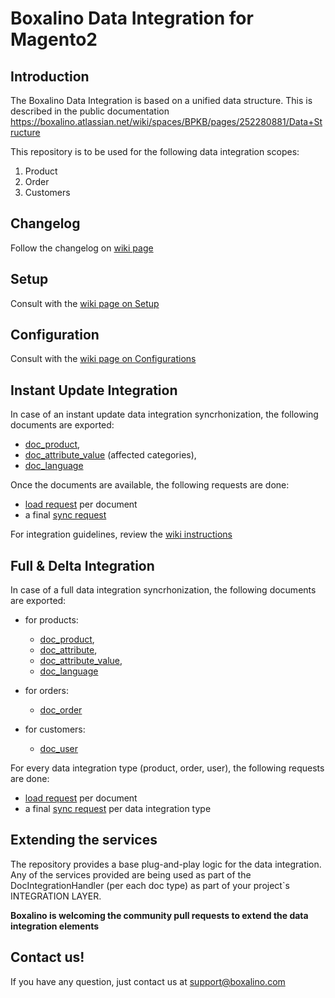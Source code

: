 # Boxalino Data Integration for Magento2

## Introduction
The Boxalino Data Integration is based on a unified data structure. This is described in the public documentation
https://boxalino.atlassian.net/wiki/spaces/BPKB/pages/252280881/Data+Structure

This repository is to be used for the following data integration scopes:
1. Product
2. Order
3. Customers

## Changelog
Follow the changelog on [wiki page](https://github.com/boxalino/data-integration-magento2/wiki/Changelog)

## Setup
Consult with the [wiki page on Setup](https://github.com/boxalino/data-integration-magento2/wiki/Setup)

## Configuration
Consult with the [wiki page on Configurations](https://github.com/boxalino/data-integration-magento2/wiki/Configurations)

## Instant Update Integration
In case of an instant update data integration syncrhonization, the following documents are exported:
- [doc_product](https://boxalino.atlassian.net/wiki/spaces/BPKB/pages/252149870/doc_product),
- [doc_attribute_value](https://boxalino.atlassian.net/wiki/spaces/BPKB/pages/252313624/doc+attribute+value) (affected categories),
- [doc_language](https://boxalino.atlassian.net/wiki/spaces/BPKB/pages/252280975/doc+language)

Once the documents are available, the following requests are done:
* [load request](https://boxalino.atlassian.net/wiki/spaces/BPKB/pages/415432770/Load+Request) per document
* a final [sync request](https://boxalino.atlassian.net/wiki/spaces/BPKB/pages/394559761/Sync+Request)

For integration guidelines, review the [wiki instructions](https://github.com/boxalino/rtux-integration-magento2/wiki/)

## Full & Delta Integration
In case of a full data integration syncrhonization, the following documents are exported:
* for products:
    - [doc_product](https://boxalino.atlassian.net/wiki/spaces/BPKB/pages/252149870/doc_product),
    - [doc_attribute](https://boxalino.atlassian.net/wiki/spaces/BPKB/pages/252280945/doc+attribute),
    - [doc_attribute_value](https://boxalino.atlassian.net/wiki/spaces/BPKB/pages/252313624/doc+attribute+value),
    - [doc_language](https://boxalino.atlassian.net/wiki/spaces/BPKB/pages/252280975/doc+language)

* for orders:
    - [doc_order](https://boxalino.atlassian.net/wiki/spaces/BPKB/pages/252313666/doc_order)

* for customers:
    - [doc_user](https://boxalino.atlassian.net/wiki/spaces/BPKB/pages/252182638/doc+user)

For every data integration type (product, order, user), the following requests are done:
* [load request](https://boxalino.atlassian.net/wiki/spaces/BPKB/pages/415432770/Load+Request) per document
* a final [sync request](https://boxalino.atlassian.net/wiki/spaces/BPKB/pages/394559761/Sync+Request) per data integration type


## Extending the services
The repository provides a base plug-and-play logic for the data integration.
Any of the services provided are being used as part of the DocIntegrationHandler (per each doc type) as part of your project`s INTEGRATION LAYER.

**Boxalino is welcoming the community pull requests to extend the data integration elements**

## Contact us!

If you have any question, just contact us at support@boxalino.com
